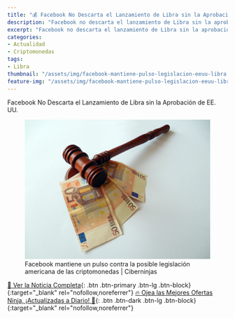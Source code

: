 ```yaml
---
title: "💰 Facebook No Descarta el Lanzamiento de Libra sin la Aprobación de EE. UU."
description: "Facebook no descarta el lanzamiento de Libra sin la aprobación de EE. UU."
excerpt: "Facebook no descarta el lanzamiento de Libra sin la aprobación de EE. UU."
categories:
- Actualidad
- Criptomonedas
tags:
- Libra
thumbnail: "/assets/img/facebook-mantiene-pulso-legislacion-eeuu-libra.jpg"
feature-img: "/assets/img/facebook-mantiene-pulso-legislacion-eeuu-libra.jpg"
---
```


Facebook No Descarta el Lanzamiento de Libra sin la Aprobación de EE. UU.

<figure>
    <a href="/assets/img/facebook-mantiene-pulso-legislacion-eeuu-libra.jpg" class="image-popup"><img src="/assets/img/facebook-mantiene-pulso-legislacion-eeuu-libra.jpg"></a>
    <figcaption>Facebook mantiene un pulso contra la posible legislación americana de las criptomonedas | Ciberninjas</figcaption>
</figure>

[📰 Ver la Noticia Completa](https://www.bbc.com/news/technology-49092713){: .btn .btn-primary .btn-lg .btn-block}{:target="_blank" rel="nofollow,noreferrer"}
[🔥 Ojea las Mejores Ofertas Ninja, ¡Actualizadas a Diario! 🎁](https://www.amazon.es/shop/cibercursos){: .btn .btn-dark .btn-lg .btn-block}{:target="_blank" rel="nofollow,noreferrer"}